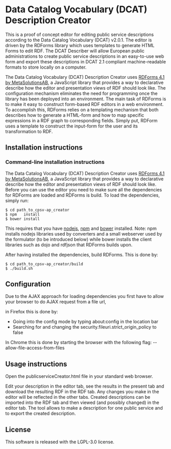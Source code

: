 # Data Catalog Vocabulary (DCAT) Description Creator

This is a proof of concept editor for editing public service descriptions according to the Data Catalog Vocabulary (DCAT) v2.0.1. The editor is driven by the RDForms library which uses templates to generate HTML Forms to edit RDF. The DCAT Describer will allow European public administrations to create public service descriptions in an easy-to-use web form and export these descriptions in DCAT 2.1 compliant machine-readable formats to store locally on a computer. 

The Data Catalog Vocabulary (DCAT) Description Creator uses [RDForms 4.1 by MetaSolutionsAB](https://github.com/MetaSolutionsAB/rdforms/releases/tag/4.1), a JavaScript library that provides a way to declarative describe how the editor and presentation views of RDF should look like. The configuration mechanism eliminates the need for programming once the library has been deployed into an environment. The main task of RDForms is to make it easy to construct form-based RDF editors in a web environment. To accomplish this, RDForms relies on a templating mechanism that both describes how to generate a HTML-form and how to map specific expressions in a RDF graph to corresponding fields. Simply put, RDForm uses a template to construct the input-form for the user and its transformation to RDF. 


## Installation instructions

### Command-line installation instructions <a name="commandLineInstallation"></a>

The Data Catalog Vocabulary (DCAT) Description Creator uses [RDForms 4.1 by MetaSolutionsAB](https://github.com/MetaSolutionsAB/rdforms/releases/tag/4.1), a JavaScript library that provides a way to declarative describe how the editor and presentation views of RDF should look like. Before you can use the editor you need to make sure all the dependencies for RDForms are loaded and RDForms is build. To load the dependencies, simply run:

    $ cd path_to_cpsv-ap_creator
    $ npm   install
    $ bower install

This requires that you have [nodejs](http://nodejs.org/), [npm](https://www.npmjs.org/) and [bower](http://bower.io/) installed. Note: npm installs nodejs libraries used by converters and a small webserver used by the formulator (to be introduced below) while bower installs the client libraries such as dojo and rdfjson that RDForms builds upon. 

After having installed the dependencies, build RDForms. This is done by:

    $ cd path_to_cpsv-ap_creator/build
    $ ./build.sh

## Configuration <a name="configuration"></a>

Due to the AJAX approach for loading dependencies you first have to allow your browser to do AJAX request from a file url,

in Firefox this is done by:
* Going into the config mode by typing about:config in the location bar
* Searching for and changing the security.fileuri.strict_origin_policy to false

In Chrome this is done by starting the browser with the following flag: --allow-file-access-from-files

## Usage instructions <a name="usageInstructions"></a>

Open the publicserviceCreator.html file in your standard web browser. 

Edit your description in the editor tab, see the results in the present tab and download the resulting RDF in the RDF tab. Any changes you make in the editor will be reflected in the other tabs. Created descriptions can be imported into the RDF tab and then viewed (and possibly changed) in the editor tab. The tool allows to make a description for one public service and to export the created description.

## License

This software is released with the LGPL-3.0 license.
